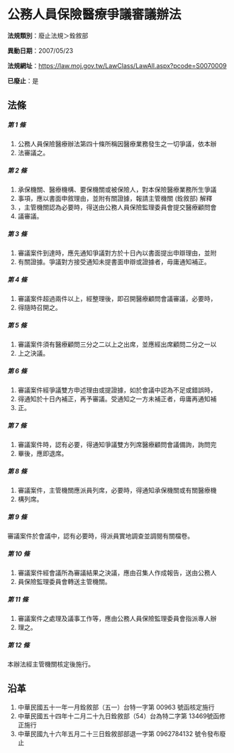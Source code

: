 # 公務人員保險醫療爭議審議辦法

**法規類別**：廢止法規＞銓敘部

**異動日期**：2007/05/23  

**法規網址**：https://law.moj.gov.tw/LawClass/LawAll.aspx?pcode=S0070009

**已廢止**：是



## 法條
##### 第 1 條
1. 公務人員保險醫療辦法第四十條所稱因醫療業務發生之一切爭議，依本辦
1. 法審議之。

##### 第 2 條
1. 承保機關、醫療機構、要保機關或被保險人，對本保險醫療業務所生爭議
1. 事項，應以書面申敘理由，並附有關證據，報請主管機關 (銓敘部) 解釋
1. ，主管機關認為必要時，得送由公務人員保險監理委員會提交醫療顧問會
1. 議審議。

##### 第 3 條
1. 審議案件到達時，應先通知爭議對方於十日內以書面提出申辯理由，並附
1. 有關證據。爭議對方接受通知未提書面申辯或證據者，毋庸通知補正。

##### 第 4 條
1. 審議案件超過兩件以上，經整理後，即召開醫療顧問會議審議，必要時，
1. 得隨時召開之。

##### 第 5 條
1. 審議案件須有醫療顧問三分之二以上之出席，並應經出席顧問二分之一以
1. 上之決議。

##### 第 6 條
1. 審議案件經爭議雙方申述理由或提證據，如於會議中認為不足或錯誤時，
1. 得通知於十日內補正，再予審議。受通知之一方未補正者，毋庸再通知補
1. 正。

##### 第 7 條
1. 審議案件時，認有必要，得通知爭議雙方列席醫療顧問會議備詢，詢問完
1. 畢後，應即退席。

##### 第 8 條
1. 審議案件，主管機關應派員列席，必要時，得通知承保機關或有關醫療機
1. 構列席。

##### 第 9 條
審議案件於會議中，認有必要時，得派員實地調查並調閱有關檔卷。

##### 第 10 條
1. 審議案件經會議所為審議結果之決議，應由召集人作成報告，送由公務人
1. 員保險監理委員會轉送主管機關。

##### 第 11 條
1. 審議案件之處理及議事工作等，應由公務人員保險監理委員會指派專人辦
1. 理之。

##### 第 12 條
本辦法經主管機關核定後施行。

## 沿革
1. 中華民國五十一年一月銓敘部（五一）台特一字第 00963  號函核定施行
1. 中華民國五十四年十二月二十九日銓敘部（54）台為特二字第 13469號函修正施行
1. 中華民國九十六年五月二十三日銓敘部部退一字第 0962784132 號令發布廢止

